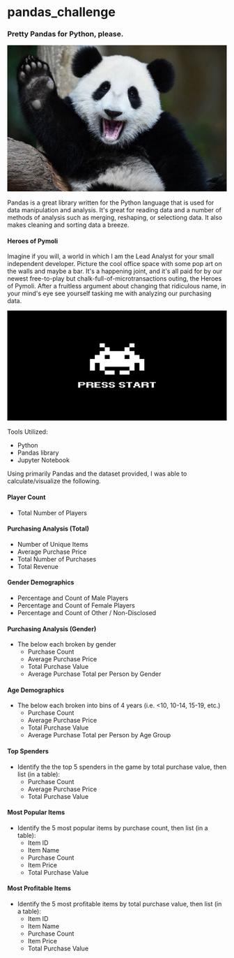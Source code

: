 # pandas_challenge
### Pretty Pandas for Python, please.

![panda](pandas.jpeg)

Pandas is a great library written for the Python language that is used for data manipulation and analysis. It's great for reading data and a number of methods of analysis such as merging, reshaping, or selectiong data. It also makes cleaning and sorting data a breeze.

#### Heroes of Pymoli

Imagine if you will, a world in which I am the Lead Analyst for your small independent developer. Picture the cool office space with some pop art on the walls and maybe a bar. It's a happening joint, and it's all paid for by our newest free-to-play but chalk-full-of-microtransactions outing, the Heroes of Pymoli. After a fruitless argument about changing that ridiculous name, in your mind's eye see yourself tasking me with analyzing our purchasing data.

![start](start.png)

Tools Utilized:
- Python
- Pandas library
- Jupyter Notebook

Using primarily Pandas and the dataset provided, I was able to calculate/visualize the following.

#### Player Count

* Total Number of Players

#### Purchasing Analysis (Total)

* Number of Unique Items
* Average Purchase Price
* Total Number of Purchases
* Total Revenue

#### Gender Demographics

* Percentage and Count of Male Players
* Percentage and Count of Female Players
* Percentage and Count of Other / Non-Disclosed

#### Purchasing Analysis (Gender)

* The below each broken by gender
  * Purchase Count
  * Average Purchase Price
  * Total Purchase Value
  * Average Purchase Total per Person by Gender

#### Age Demographics

* The below each broken into bins of 4 years (i.e. &lt;10, 10-14, 15-19, etc.)
  * Purchase Count
  * Average Purchase Price
  * Total Purchase Value
  * Average Purchase Total per Person by Age Group

#### Top Spenders

* Identify the the top 5 spenders in the game by total purchase value, then list (in a table):
  * Purchase Count
  * Average Purchase Price
  * Total Purchase Value

#### Most Popular Items

* Identify the 5 most popular items by purchase count, then list (in a table):
  * Item ID
  * Item Name
  * Purchase Count
  * Item Price
  * Total Purchase Value

#### Most Profitable Items

* Identify the 5 most profitable items by total purchase value, then list (in a table):
  * Item ID
  * Item Name
  * Purchase Count
  * Item Price
  * Total Purchase Value

